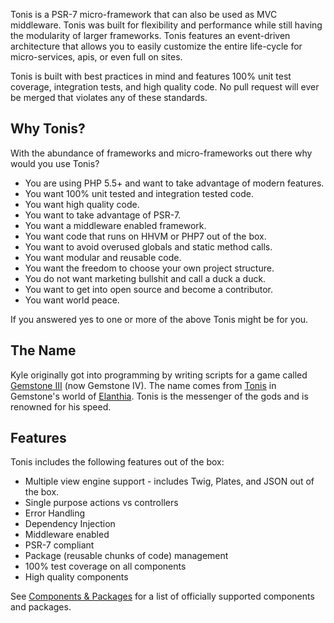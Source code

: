 Tonis is a PSR-7 micro-framework that can also be used as MVC middleware. Tonis was built for flexibility and performance
while still having the modularity of larger frameworks. Tonis features an event-driven architecture that allows you to 
easily customize the entire life-cycle for micro-services, apis, or even full on sites.

Tonis is built with best practices in mind and features 100% unit test coverage, integration tests, and high quality code.
No pull request will ever be merged that violates any of these standards.

Why Tonis?
----------

With the abundance of frameworks and micro-frameworks out there why would you use Tonis?

  * You are using PHP 5.5+ and want to take advantage of modern features.
  * You want 100% unit tested and integration tested code.
  * You want high quality code.
  * You want to take advantage of PSR-7.
  * You want a middleware enabled framework.
  * You want code that runs on HHVM or PHP7 out of the box.
  * You want to avoid overused globals and static method calls.
  * You want modular and reusable code.
  * You want the freedom to choose your own project structure.
  * You do not want marketing bullshit and call a duck a duck.
  * You want to get into open source and become a contributor.
  * You want world peace.
  
If you answered yes to one or more of the above Tonis might be for you.

The Name
--------

Kyle originally got into programming by writing scripts for a game called [Gemstone III](http://www.play.net/gs4) 
(now Gemstone IV). The name comes from [Tonis](https://gswiki.play.net/mediawiki/index.php/Tonis) in Gemstone's world of 
[Elanthia](https://gswiki.play.net/mediawiki/index.php/Elanthia). Tonis is the messenger of the gods and is renowned for 
his speed.
 
Features
--------

Tonis includes the following features out of the box:

  * Multiple view engine support - includes Twig, Plates, and JSON out of the box.
  * Single purpose actions vs controllers
  * Error Handling
  * Dependency Injection
  * Middleware enabled
  * PSR-7 compliant
  * Package (reusable chunks of code) management
  * 100% test coverage on all components
  * High quality components
  
See [Components & Packages](/other/components-and-packages) for a list of officially supported components and packages.
